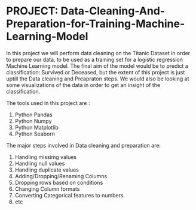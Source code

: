 # PROJECT: Data-Cleaning-And-Preparation-for-Training-Machine-Learning-Model

In this project we will perform data cleaning on the Titanic Dataset in order to prepare our data, to be used as a training set for a logistic regression Machine Learning model. The final aim of the model would be to predict a classification: Survived or Deceased, but the extent of this project is just uptill the Data cleaning and Preapraton steps.
We would also be looking at some visualizations of the data in order to get an insight of the classification.

The tools used in this project are :

1. Python Pandas
2. Python Numpy
3. Python Matplotlib
4. Python Seaborn

The major steps involved in Data cleaning and preparation are:

1. Handling missimg values
2. Handling null values
3. Handling duplicate values
4. Adding/Dropping/Renaming Columns
5. Dropping rows based on conditions
6. Changing Column formats
7. Converting Categorical features to numbers.
8. etc
